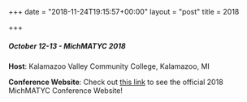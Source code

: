 +++
date = "2018-11-24T19:15:57+00:00"
layout = "post"
title = 2018

+++
##### October 12-13 - MichMATYC 2018

**Host**: Kalamazoo Valley Community College, Kalamazoo, MI

**Conference Website**: Check out [this link](https://sites.google.com/view/michmatyc2018/home) to see the official 2018 MichMATYC Conference Website!